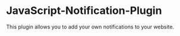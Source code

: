 # JavaScript-Notification-Plugin
This plugin allows you to add your own notifications to your website.
